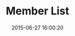 ---
layout: post
title:  "Member List"
date:   2015-06-27 16:00:20
categories: GitHub
tags: list permissions dropdown
screenshot: github-user-admin-3.jpg
alt-screenshots: 
- github-user-admin-3-menu.jpg
---